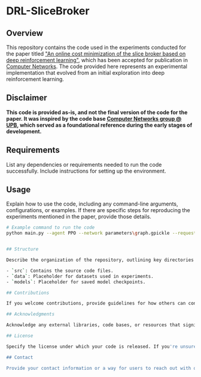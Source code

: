 # DRL-SliceBroker

## Overview

This repository contains the code used in the experiments conducted for the paper titled ["An online cost minimization of the slice broker based on deep reinforcement learning"](https://doi.org/10.1016/j.comnet.2024.110198), which has been accepted for publication in [Computer Networks](https://www.sciencedirect.com/journal/computer-networks). The code provided here represents an experimental implementation that evolved from an initial exploration into deep reinforcement learning. 

## Disclaimer

**This code is provided as-is, and not the final version of the code for the paper. It was inspired by the code base [Computer Networks group @ UPB](https://github.com/CN-UPB/NFVdeep/tree/main), which served as a foundational reference during the early stages of development.**

## Requirements

List any dependencies or requirements needed to run the code successfully. Include instructions for setting up the environment.

## Usage

Explain how to use the code, including any command-line arguments, configurations, or examples. If there are specific steps for reproducing the experiments mentioned in the paper, provide those details.

```bash
# Example command to run the code
python main.py --agent PPO --network parameters\graph.gpickle --requests parameters\service1.json  --logs 1_tensorboard_logs\ --output 2_results\


## Structure

Describe the organization of the repository, outlining key directories and their purposes.

- `src`: Contains the source code files.
- `data`: Placeholder for datasets used in experiments.
- `models`: Placeholder for saved model checkpoints.

## Contributions

If you welcome contributions, provide guidelines for how others can contribute to the project. Include details about the preferred process for submitting issues, proposing changes, and making pull requests.

## Acknowledgments

Acknowledge any external libraries, code bases, or resources that significantly influenced this work.

## License

Specify the license under which your code is released. If you're unsure, you can use an open-source license like MIT or Apache 2.0.

## Contact

Provide your contact information or a way for users to reach out with questions, feedback, or issues.
